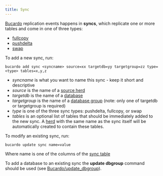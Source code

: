 ```yaml
---
title: Sync
---
```


[Bucardo](/Bucardo "wikilink") replication events happens in **syncs**, which replicate one or more tables and come in one of three types:

-   [fullcopy](/Bucardo/fullcopy "wikilink")
-   [pushdelta](/Bucardo/pushdelta "wikilink")
-   [swap](/Bucardo/swap "wikilink")

To add a new sync, run:

    bucardo add sync <syncname> source=xx targetdb=yy targetgroup=zz type=<type> tables=x,y,z

-   *syncname* is what you want to name this sync - keep it short and descriptive
-   *source* is the name of a [source herd](/Bucardo/source_herd "wikilink")
-   *targetdb* is the name of a [database](/Bucardo/database "wikilink")
-   *targetgroup* is the name of a [database group](/Bucardo/database_group "wikilink") (note: only one of targetdb or targetgroup is required)
-   *type* is one of the three sync types: pushdelta, fullcopy, or swap
-   *tables* is an optional list of tables that should be immediately added to the new sync. A [herd](/Bucardo/herd "wikilink") with the same name as the sync itself will be automatically created to contain these tables.

To modify an existing sync, run:

    bucardo update sync name=value

Where name is one of the columns of the [sync table](/Bucardo/sync_table "wikilink")

To add a database to an existing sync the **update dbgroup** command should be used (see [Bucardo/update_dbgroup](/Bucardo/update_dbgroup "wikilink")).

